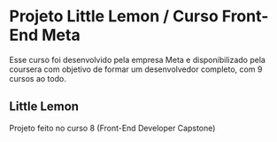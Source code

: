 # Projeto Little Lemon / Curso Front-End Meta

Esse curso foi desenvolvido pela empresa Meta e disponibilizado pela coursera com objetivo de formar um desenvolvedor completo, com 9 cursos ao todo.

## Little Lemon

Projeto feito no curso 8 (Front-End Developer Capstone)
